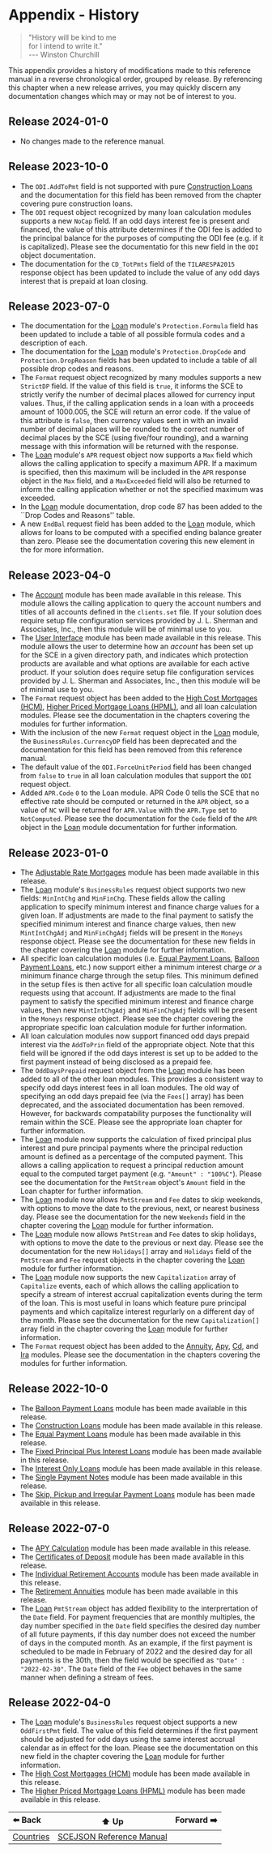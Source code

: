 # Appendix - History

> "History will be kind to me  
>  for I intend to write it."  
>  --- Winston Churchill

This appendix provides a history of modifications made to this reference manual
in a reverse chronological order, grouped by release. By referencing this
chapter when a new release arrives, you may quickly discern any documentation
changes which may or may not be of interest to you.

## Release 2024-01-0
* No changes made to the reference manual.

## Release 2023-10-0
* The `ODI.AddToPmt` field is not supported with pure [Construction
  Loans](module-construction.md) and the documentation for this field has been
  removed from the chapter covering pure construction loans.
* The `ODI` request object recognized by many loan calculation modules supports
  a new `NoCap` field. If an odd days interest fee is present and financed, the
  value of this attribute determines if the ODI fee is added to the principal
  balance for the purposes of computing the ODI fee (e.g. if it is capitalized).
  Please see the documentatio for this new field in the `ODI` object
  documentation. 
* The documentation for the `CD_TotPmts` field of the `TILARESPA2015` response
  object has been updated to include the value of any odd days interest that is
  prepaid at loan closing.

## Release 2023-07-0
* The documentation for the [Loan](module-loan.md) module's `Protection.Formula`
  field has been updated to include a table of all possible formula codes and a
  description of each.
* The documentation for the [Loan](module-loan.md) module's `Protection.DropCode`
  and `Protection.DropReason` fields has been updated to include a table of all
  possible drop codes and reasons.
* The `Format` request object recognized by many modules supports a new
  `StrictDP` field. If the value of this field is `true`, it informs the SCE to
  strictly verify the number of decimal places allowed for currency input
  values. Thus, if the calling application sends in a loan with a proceeds
  amount of 1000.005, the SCE will return an error code. If the value of this
  attribute is `false`, then currency values sent in with an invalid number of
  decimal places will be rounded to the correct number of decimal places by the
  SCE (using five/four rounding), and a warning message with this information
  will be returned with the response.
* The [Loan](module-loan.md) module's `APR` request object now supports a `Max`
  field which allows the calling application to specify a maximum APR. If a
  maximum is specified, then this maximum will be included in the `APR` response
  object in the `Max` field, and a `MaxExceeded` field will also be returned to
  inform the calling application whether or not the specified maximum was
  exceeded.
* In the [Loan](module-loan.md) module documentation, drop code 87 has been
  added to the ``Drop Codes and Reasons'' table.
* A new `EndBal` request field has been added to the [Loan](module-loan.md)
  module, which allows for loans to be computed with a specified ending balance
  greater than zero. Please see the documentation covering this new element in
  the for more information.

## Release 2023-04-0
* The [Account](module-account.md) module has been made available in this
  release. This module allows the calling application to query the account
  numbers and titles of all accounts defined in the `clients.set` file. If your
  solution does require setup file configuration services provided by J. L.
  Sherman and Associates, Inc., then this module will be of minimal use to you.
* The [User Interface](module-ui.md) module has been made available in this
  release. This module allows the user to determine how an *account* has been
  set up for the SCE in a given directory path, and indicates which protection
  products are available and what options are available for each active product.
  If your solution does require setup file configuration services provided by J.
  L. Sherman and Associates, Inc., then this module will be of minimal use to
  you.
* The `Format` request object has been added to the [High Cost Mortgages
  (HCM)](module-hcm.md), [Higher Priced Mortgage Loans (HPML)](module-hpml.md),
  and all loan calculation modules. Please see the documentation in the chapters
  covering the modules for further information.
* With the inclusion of the new `Format` request object in the
  [Loan](module-loan.md) module, the `BusinessRules.CurrencyDP` field has been
  deprecated and the documentation for this field has been removed from this
  reference manual.
* The default value of the `ODI.ForceUnitPeriod` field has been changed from
  `false` to `true` in all loan calculation modules that support the `ODI`
  request object.
* Added `APR.Code` `0` to the Loan module. APR Code 0 tells the SCE that no
  effective rate should be computed or returned in the `APR` object, so a value
  of `NC` will be returned for `APR.Value`  with the `APR.Type` set to
  `NotComputed`.  Please see the documentation for the `Code` field of the `APR`
  object in the [Loan](module-loan.md) module documentation for further
  information.

## Release 2023-01-0
* The [Adjustable Rate Mortgages](module-arm.md) module has been made available
  in this release.
* The [Loan](module-loan.md) module's `BusinessRules` request object supports
  two new fields: `MinIntChg` and `MinFinChg`. These fields allow the calling
  application to specify minimum interest and finance charge values for a given
  loan. If adjustments are made to the final payment to satisfy the specified
  minimum interest and finance charge values, then new `MintIntChgAdj` and
  `MinFinChgAdj` fields will be present in the `Moneys` response object. Please
  see the documentation for these new fields in the chapter covering the
  [Loan](module-loan.md) module for further information.
* All specific loan calculation modules (i.e. [Equal Payment
  Loans](module-equalpmt.md), [Balloon Payment Loans](module-balloon.md), etc.)
  now support either a minimum interest charge *or* a minimum finance charge
  through the setup files. This minimum defined in the setup files is then
  active for all specific loan calculation moudle requests using that account.
  If adjustments are made to the final payment to satisfy the specified minimum
  interest and finance charge values, then new `MintIntChgAdj` and
  `MinFinChgAdj` fields will be present in the `Moneys` response object. Please
  see the chapter covering the appropriate specific loan calculation module for
  further information.
* All loan calculation modules now support financed odd days prepaid interest
  via the `AddToPrin` field of the appropriate object. Note that this field will
  be ignored if the odd days interest is set up to be added to the first payment
  instead of being disclosed as a prepaid fee.
* The `OddDaysPrepaid` request object from the [Loan](module-loan.md) module has
  been added to all of the other loan modules. This provides a consistent way to
  specify odd days interest fees in all loan modules. The old way of specifying
  an odd days prepaid fee (via the `Fees[]` array) has been deprecated, and the
  associated documentation has been removed. However, for backwards
  compatability purposes the functionality will remain within the SCE. Please
  see the appropriate loan chapter for further information.
* The [Loan](module-loan.md) module now supports the calculation of fixed principal
  plus interest and pure principal payments where the principal reduction amount
  is defined as a percentage of the computed payment. This allows a calling
  application to request a principal reduction amount equal to the computed target
  payment (e.g. `"Amount" : "100%C"`). Please see the documentation for the
  `PmtStream` object's `Amount` field in the Loan chapter for further information.
* The [Loan](module-loan.md) module now allows `PmtStream` and `Fee` dates to
  skip weekends, with options to move the date to the previous, next, or nearest
  business day. Please see the documentation for the new `Weekends` field in the
  chapter covering the [Loan](module-loan.md) module for further information.
* The [Loan](module-loan.md) module now allows `PmtStream` and `Fee` dates to
  skip holidays, with options to move the date to the previous or next day.
  Please see the documentation for the new `Holidays[]` array and `Holidays`
  field of the `PmtStream` and `Fee` request objects in the chapter covering the
  [Loan](module-loan.md) module for further information.
* The [Loan](module-loan.md) module now supports the new `Capitalization` array
  of `Capitalize` events, each of which allows the calling application to
  specify a stream of interest accrual capitalization events during the term of
  the loan. This is most useful in loans which feature pure principal payments
  and which capitalize interest regurlarly on a different day of the month.
  Please see the documentation for the new `Capitalization[]` array field in the
  chapter covering the [Loan](module-loan.md) module for further information.
* The `Format` request object has been added to the
  [Annuity](module-annuity.md), [Apy](module-apy.md), [Cd](module-cd), and
  [Ira](module-ira.md) modules. Please see the documentation in the chapters
  covering the modules for further information.

## Release 2022-10-0
* The [Balloon Payment Loans](module-construction.md) module has been made
  available in this release.
* The [Construction Loans](module-construction.md) module has been made
  available in this release.
* The [Equal Payment Loans](module-construction.md) module has been made
  available in this release.
* The [Fixed Principal Plus Interest Loans](module-principalplus.md) module has
  been made available in this release.
* The [Interest Only Loans](module-interestonly.md) module has been made
  available in this release.
* The [Single Payment Notes](module-singlepmt.md) module has been made available
  in this release.
* The [Skip, Pickup and Irregular Payment Loans](module-irregular.md) module has
  been made available in this release.

## Release 2022-07-0
* The [APY Calculation](module-apy.md) module has been made available in this
  release.
* The [Certificates of Deposit](module-cd.md) module has been made available in
  this release.
* The [Individual Retirement Accounts](module-ira.md) module has been made
  available in this release.
* The [Retirement Annuities](module-annuity.md) module has been made
  available in this release.
* The [Loan](module-loan.md) `PmtStream` object has added flexibility to the
  interprertation of the `Date` field. For payment frequencies that are monthly
  multiples, the day number specified in the `Date` field specifies the desired
  day number of all future payments, if this day number does not exceed the
  number of days in the computed month. As an example, if the first payment is
  scheduled to be made in February of 2022 and the desired day for all payments
  is the 30th, then the field would be specified as `"Date" : "2022-02-30"`.
  The `Date` field of the `Fee` object behaves in the same manner when defining
  a stream of fees.


## Release 2022-04-0

* The [Loan](module-loan.md) module's `BusinessRules` request object supports a
  new `OddFirstPmt` field. The value of this field determines if the first
  payment should be adjusted for odd days using the same interest accrual
  calendar as in effect for the loan. Please see the documentation on this new
  field in the chapter covering the [Loan](module-loan.md) module for further
  information.
* The [High Cost Mortgages (HCM)](module-hcm.md) module has been made available
  in this release.
* The [Higher Priced Mortgage Loans (HPML)](module-hpml.md) module has been made
  available in this release.

| ⬅️ Back | ⬆️ Up | Forward ➡️ |
| :--- | :---: | ---: |
| [Countries](appendix-countries.md) | [SCEJSON Reference Manual](README.md) | |
